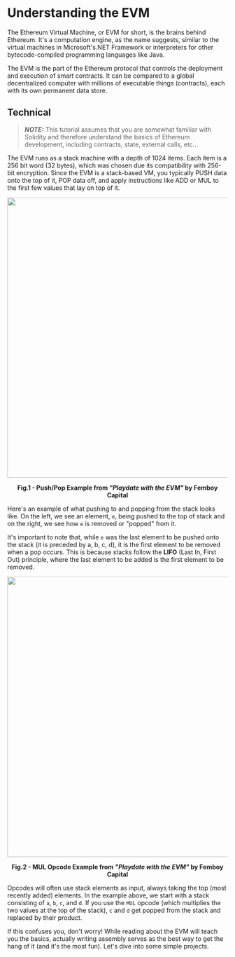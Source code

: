 # Understanding the EVM

The Ethereum Virtual Machine, or EVM for short, is the brains behind Ethereum. It's a computation engine, as the name suggests, similar to the virtual machines in Microsoft's.NET Framework or interpreters for other bytecode-compiled programming languages like Java.

The EVM is the part of the Ethereum protocol that controls the deployment and execution of smart contracts. It can be compared to a global decentralized computer with millions of executable things (contracts), each with its own permanent data store.

## Technical

> **_NOTE:_** This tutorial assumes that you are somewhat familiar with Solidity and therefore understand the basics of Ethereum development, including contracts, state, external calls, etc...

The EVM runs as a stack machine with a depth of 1024 items. Each item is a 256 bit word (32 bytes), which was chosen due its compatibility with 256-bit encryption. Since the EVM is a stack-based VM, you typically PUSH data onto the top of it, POP data off, and apply instructions like ADD or MUL to the first few values that lay on top of it.

<p align="center"><img src="https://i.imgur.com/q6iEY7Z.png" width="640px"/></p>
<figcaption align = "center"><b>Fig.1 - Push/Pop Example from <i> "Playdate with the EVM"</i> by Femboy Capital</b></figcaption>

Here's an example of what pushing to and popping from the stack looks like. On the left, we see an element, `e`, being pushed to the top of stack and on the right, we see how `e` is removed or "popped" from it.

It's important to note that, while `e` was the last element to be pushed onto the stack (it is preceded by a, b, c, d), it is the first element to be removed when a pop occurs. This is because stacks follow the **LIFO** (Last In, First Out) principle, where the last element to be added is the first element to be removed.

<p align="center"><img src="https://i.imgur.com/SYJBUBS.png" width="640px"/></p>
<figcaption align = "center"><b>Fig.2 - MUL Opcode Example from <i> "Playdate with the EVM"</i> by Femboy Capital</b></figcaption>

Opcodes will often use stack elements as input, always taking the top (most recently added) elements. In the example above, we start with a stack consisting of `a`, `b`, `c`, and `d`. If you use the `MUL` opcode (which multiplies the two values at the top of the stack), `c` and `d` get popped from the stack and replaced by their product.

If this confuses you, don't worry! While reading about the EVM will teach you the basics, actually writing assembly serves as the best way to get the hang of it (and it's the most fun). Let's dive into some simple projects.

